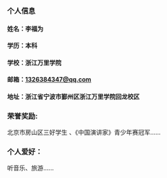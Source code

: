 ### 个人信息
#### 姓名：李福为
#### 学历：本科
#### 学校：浙江万里学院
#### 邮箱：1326384347@qq.com
#### 地址：浙江省宁波市鄞州区浙江万里学院回龙校区
### 荣誉奖励:
北京市房山区三好学生 、《中国演讲家》青少年赛冠军......
### 个人爱好：
听音乐、旅游......
